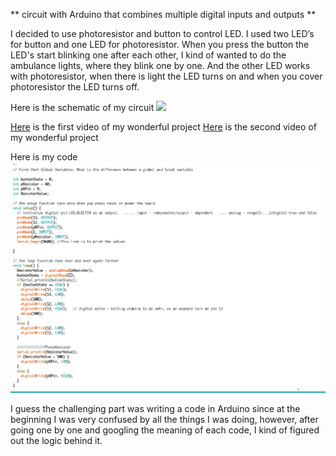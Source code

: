 ** circuit with Arduino that combines multiple digital inputs and outputs **

I decided to use photoresistor and button to control LED. I used two LED’s for button and one LED for photoresistor. When you press the button the LED's start blinking one after each other, I kind of wanted to do the ambulance lights, where they blink one by one. And the other LED works with photoresistor, when there is light the LED turns on and when you cover photoresistor the LED turns off. 

Here is the schematic of my circuit 
![](handsfreeswitch.png)

[Here](https://youtu.be/47wNioMuzHE) is the first video of my wonderful project
[Here](https://youtu.be/47wNioMuzHE) is the second video of my wonderful project 

Here is my code 
![](code.png)

I guess the challenging part was writing a code in Arduino since at the beginning I was very confused by all the things I was doing, however, after going one by one and googling the meaning of each code, I kind of figured out the logic behind it. 
